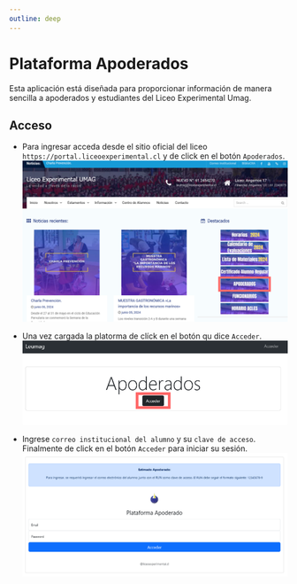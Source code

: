 ```yaml
---
outline: deep
---
```


# Plataforma Apoderados

Esta aplicación está diseñada para proporcionar información de manera sencilla a apoderados y estudiantes del Liceo Experimental Umag.

## Acceso

- Para ingresar acceda desde el sitio oficial del liceo `https://portal.liceoexperimental.cl` y de click en el botón `Apoderados`.
![Sitio Web Liceo](img/01-inicio.png)

- Una vez cargada la platorma de clíck en el botón qu dice `Acceder`.
![Acceso a la plataforma](img/01-acceder.png)

- Ingrese `correo institucional del alumno` y su `clave de acceso`. Finalmente de click en el botón `Acceder` para iniciar su sesión.
![Signin](img/01-loggin.png)